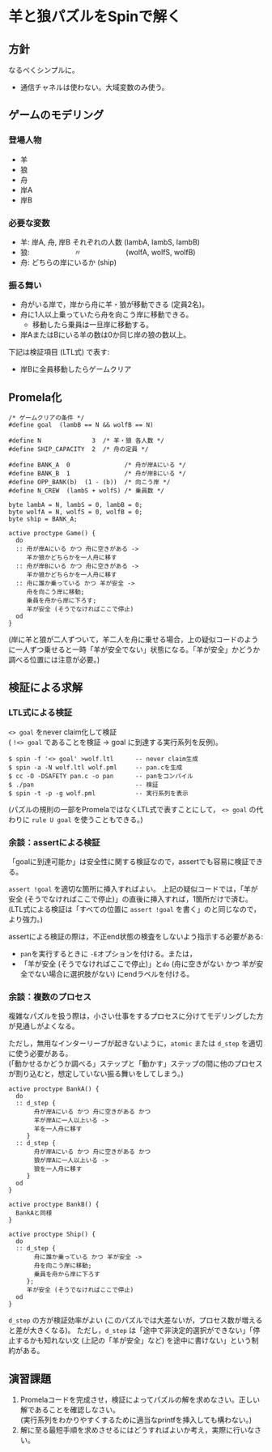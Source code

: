 # 羊と狼パズルをSpinで解く

## 方針
なるべくシンプルに。

* 通信チャネルは使わない。大域変数のみ使う。

## ゲームのモデリング

### 登場人物

* 羊
* 狼
* 舟
* 岸A
* 岸B

### 必要な変数

* 羊: 岸A, 舟, 岸B それぞれの人数 (lambA, lambS, lambB)
* 狼: 　　　　　　〃　　　　　　 (wolfA, wolfS, wolfB)
* 舟: どちらの岸にいるか (ship)

### 振る舞い

* 舟がいる岸で，岸から舟に羊・狼が移動できる (定員2名)。
* 舟に1人以上乗っていたら舟を向こう岸に移動できる。
  * 移動したら乗員は一旦岸に移動する。
* 岸AまたはBにいる羊の数は0か同じ岸の狼の数以上。

下記は検証項目 (LTL式) で表す:

* 岸Bに全員移動したらゲームクリア

## Promela化

```
/* ゲームクリアの条件 */
#define goal  (lambB == N && wolfB == N)

#define N              3  /* 羊・狼 各人数 */
#define SHIP_CAPACITY  2  /* 舟の定員 */

#define BANK_A  0               /* 舟が岸Aにいる */
#define BANK_B  1               /* 舟が岸Bにいる */
#define OPP_BANK(b)  (1 - (b))  /* 向こう岸 */
#define N_CREW  (lambS + wolfS) /* 乗員数 */

byte lambA = N, lambS = 0, lambB = 0;
byte wolfA = N, wolfS = 0, wolfB = 0;
byte ship = BANK_A;

active proctype Game() {
  do
  :: 舟が岸Aにいる かつ 舟に空きがある ->
     羊か狼かどちらかを一人舟に移す
  :: 舟が岸Bにいる かつ 舟に空きがある ->
     羊か狼かどちらかを一人舟に移す
  :: 舟に誰か乗っている かつ 羊が安全 ->
     舟を向こう岸に移動;
     乗員を舟から岸に下ろす;
     羊が安全 (そうでなければここで停止)
  od
}
```

(岸に羊と狼が二人ずついて，羊二人を舟に乗せる場合，上の疑似コードのように一人ずつ乗せると一時「羊が安全でない」状態になる。「羊が安全」かどうか調べる位置には注意が必要。)

## 検証による求解

### LTL式による検証

`<> goal` をnever claim化して検証 <br />
( `!<> goal` であることを検証 → goal に到達する実行系列を反例)。

```
$ spin -f '<> goal' >wolf.ltl      -- never claim生成
$ spin -a -N wolf.ltl wolf.pml     -- pan.cを生成
$ cc -O -DSAFETY pan.c -o pan      -- panをコンパイル
$ ./pan                            -- 検証
$ spin -t -p -g wolf.pml           -- 実行系列を表示
```

(パズルの規則の一部をPromelaではなくLTL式で表すことにして，
`<> goal` の代わりに `rule U goal` を使うこともできる。)

### 余談：assertによる検証

「goalに到達可能か」は安全性に関する検証なので，assertでも容易に検証できる。

`assert !goal` を適切な箇所に挿入すればよい。
上記の疑似コードでは，「羊が安全 (そうでなければここで停止)」の直後に挿入すれば，1箇所だけで済む。
<br />
(LTL式による検証は「すべての位置に `assert !goal` を書く」のと同じなので，より強力。)

assertによる検証の際は，不正end状態の検査をしないよう指示する必要がある:

  * `pan`を実行するときに `-E`オプションを付ける。または，
  * 「羊が安全 (そうでなければここで停止)」と`do` (舟に空きがない かつ 羊が安全でない場合に選択肢がない) にendラベルを付ける。

### 余談：複数のプロセス

複雑なパズルを扱う際は，小さい仕事をするプロセスに分けてモデリングした方が見通しがよくなる。

ただし，無用なインターリーブが起きないように，`atomic` または `d_step` を適切に使う必要がある。<br />
(「動かせるかどうか調べる」ステップと「動かす」ステップの間に他のプロセスが割り込むと，想定していない振る舞いをしてしまう。)

```
active proctype BankA() {
  do
  :: d_step {
       舟が岸Aにいる かつ 舟に空きがある かつ
       羊が岸Aに一人以上いる ->
       羊を一人舟に移す
     }
  :: d_step {
       舟が岸Aにいる かつ 舟に空きがある かつ
       狼が岸Aに一人以上いる ->
       狼を一人舟に移す
     }
  od
}

active proctype BankB() {
  BankAと同様
}

active proctype Ship() {
  do
  :: d_step {
       舟に誰か乗っている かつ 羊が安全 ->
       舟を向こう岸に移動;
       乗員を舟から岸に下ろす
     };
     羊が安全 (そうでなければここで停止)
  od
}
```

`d_step` の方が検証効率がよい (このパズルでは大差ないが，プロセス数が増えると差が大きくなる)。
ただし，`d_step` は「途中で非決定的選択ができない」「停止するかも知れない文 (上記の「羊が安全」など) を途中に書けない」という制約がある。

## 演習課題

1. Promelaコードを完成させ，検証によってパズルの解を求めなさい。正しい解であることを確認しなさい。<br />
(実行系列をわかりやすくするために適当なprintfを挿入しても構わない。)
2. 解に至る最短手順を求めさせるにはどうすればよいか考え，実際に行いなさい。

